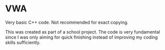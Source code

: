 # VWA
Very basic C++ code. Not recommended for exact copying.

This was created as part of a school project. The code is very fundamental since I was only aiming for quick finishing instead of improving my coding skills sufficiently.
